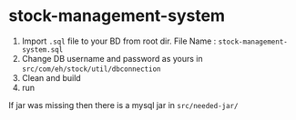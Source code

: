 # stock-management-system

1. Import ```.sql``` file to your BD from root dir. File Name :  ```stock-management-system.sql```
2. Change DB username and password as yours in ```src/com/eh/stock/util/dbconnection```
3. Clean and build 
4. run


If jar was missing then there is a mysql jar in ```src/needed-jar/```

